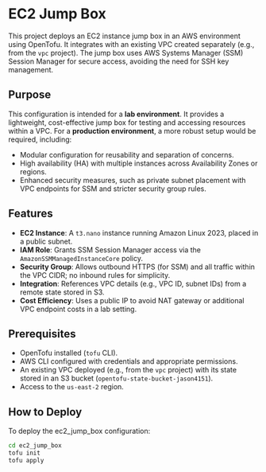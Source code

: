 # EC2 Jump Box

This project deploys an EC2 instance jump box in an AWS environment using OpenTofu. It integrates with an existing VPC created separately (e.g., from the `vpc` project). The jump box uses AWS Systems Manager (SSM) Session Manager for secure access, avoiding the need for SSH key management.

## Purpose

This configuration is intended for a **lab environment**. It provides a lightweight, cost-effective jump box for testing and accessing resources within a VPC. For a **production environment**, a more robust setup would be required, including:

- Modular configuration for reusability and separation of concerns.
- High availability (HA) with multiple instances across Availability Zones or regions.
- Enhanced security measures, such as private subnet placement with VPC endpoints for SSM and stricter security group rules.

## Features

- **EC2 Instance**: A `t3.nano` instance running Amazon Linux 2023, placed in a public subnet.
- **IAM Role**: Grants SSM Session Manager access via the `AmazonSSMManagedInstanceCore` policy.
- **Security Group**: Allows outbound HTTPS (for SSM) and all traffic within the VPC CIDR; no inbound rules for simplicity.
- **Integration**: References VPC details (e.g., VPC ID, subnet IDs) from a remote state stored in S3.
- **Cost Efficiency**: Uses a public IP to avoid NAT gateway or additional VPC endpoint costs in a lab setting.

## Prerequisites

- OpenTofu installed (`tofu` CLI).
- AWS CLI configured with credentials and appropriate permissions.
- An existing VPC deployed (e.g., from the `vpc` project) with its state stored in an S3 bucket (`opentofu-state-bucket-jason4151`).
- Access to the `us-east-2` region.

## How to Deploy
To deploy the ec2_jump_box configuration:

```bash
cd ec2_jump_box
tofu init
tofu apply
```
